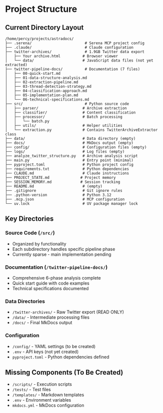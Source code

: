 # Project Structure

## Current Directory Layout
```
/home/percy/projects/astradocs/
├── .serena/                        # Serena MCP project config
├── .claude/                        # Claude configuration
├── twitter-archives/               # 1.9GB Twitter data export
│   ├── Your archive.html          # Browser viewer
│   └── data/                      # JavaScript data files (not yet extracted)
├── twitter-pipeline-docs/          # Documentation (7 files)
│   ├── 00-quick-start.md
│   ├── 01-data-structure-analysis.md
│   ├── 02-extraction-pipeline.md
│   ├── 03-thread-detection-strategy.md
│   ├── 04-classification-approach.md
│   ├── 05-implementation-plan.md
│   └── 06-technical-specifications.md
├── src/                            # Python source code
│   ├── parser/                    # Archive extraction
│   ├── classifier/                # Content classification
│   ├── processor/                 # Batch processing
│   │   └── batch.py
│   ├── utils/                     # Helper utilities
│   └── extraction.py              # Contains TwitterArchiveExtractor class
├── data/                          # Data directory (empty)
├── docs/                          # MkDocs output (empty)
├── config/                        # Configuration files (empty)
├── logs/                          # Log files (empty)
├── analyze_twitter_structure.py   # Archive analysis script
├── main.py                        # Entry point (minimal)
├── pyproject.toml                 # Python project config
├── requirements.txt               # Python dependencies
├── CLAUDE.md                      # Claude instructions
├── PROJECT_STATE.md              # Project memory
├── SESSION_MEMORY.md             # Session tracking
├── README.md                      # (empty)
├── .gitignore                     # Git ignore rules
├── .python-version                # Python 3.12
├── .mcp.json                      # MCP configuration
└── uv.lock                        # UV package manager lock
```

## Key Directories

### Source Code (`/src/`)
- Organized by functionality
- Each subdirectory handles specific pipeline phase
- Currently sparse - main implementation pending

### Documentation (`/twitter-pipeline-docs/`)
- Comprehensive 6-phase analysis complete
- Quick start guide with code examples
- Technical specifications documented

### Data Directories
- `/twitter-archives/` - Raw Twitter export (READ ONLY)
- `/data/` - Intermediate processing files
- `/docs/` - Final MkDocs output

### Configuration
- `/config/` - YAML settings (to be created)
- `.env` - API keys (not yet created)
- `pyproject.toml` - Python dependencies defined

## Missing Components (To Be Created)
- `/scripts/` - Execution scripts
- `/tests/` - Test files
- `/templates/` - Markdown templates
- `.env` - Environment variables
- `mkdocs.yml` - MkDocs configuration